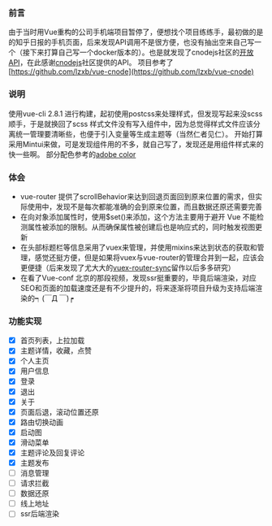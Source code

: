 ### 前言
由于当时用Vue重构的公司手机端项目暂停了，便想找个项目练练手，最初做的是的知乎日报的手机页面，后来发现API调用不是很方便，也没有抽出空来自己写一个（接下来打算自己写一个docker版本的）。也是就发现了cnodejs社区的[开放API](https://cnodejs.org/api)，在此感谢[cnodejs](https://cnodejs.org/)社区提供的API。
项目参考了[https://github.com/lzxb/vue-cnode](https://github.com/lzxb/vue-cnode)

### 说明
使用vue-cli 2.8.1 进行构建，起初使用postcss来处理样式，但发现写起来没scss顺手，于是就换回了scss
样式文件没有写入组件中，因为总觉得样式文件应该分离统一管理要清晰些，也便于引入变量等生成主题等（当然仁者见仁）。
开始打算采用Mintui来做，可是发现组件用的不多，就自己写了，发现还是用组件样式来的快一些啊。
部分配色参考的[adobe color](https://color.adobe.com/zh/explore/?filter=most-popular&time=all)


### 体会
- vue-router 提供了scrollBehavior来达到回退页面回到原来位置的需求，但实际使用中，发现不是每次都能准确的会到原来位置，而且数据还原还需要完善
- 在向对象添加属性时，使用$set()来添加，这个方法主要用于避开 Vue 不能检测属性被添加的限制。从而确保属性被创建后也是响应式的，同时触发视图更新
- 在头部标题栏等信息采用了vuex来管理，并使用mixins来达到状态的获取和管理，感觉还挺方便，但是如果将vuex与vue-router的管理合并到一起，应该会更便捷（后来发现了尤大大的[vuex-router-sync](https://github.com/vuejs/vuex-router-sync)留作以后多多研究）
- 在看了Vue-conf 北京的那段视频，发现ssr挺重要的，毕竟后端渲染，对应SEO和页面的加载速度还是有不少提升的，将来逐渐将项目升级为支持后端渲染的┑(￣Д ￣)┍

### 功能实现
- [x] 首页列表，上拉加载
- [x] 主题详情，收藏，点赞
- [x] 个人主页
- [x] 用户信息
- [x] 登录
- [x] 退出
- [x] 关于
- [x] 页面后退，滚动位置还原
- [x] 路由切换动画
- [x] 启动图
- [x] 滑动菜单
- [x] 主题评论及回复评论
- [x] 主题发布
- [ ] 消息管理
- [ ] 请求拦截
- [ ] 数据还原
- [ ] 线上地址
- [ ] ssr后端渲染
